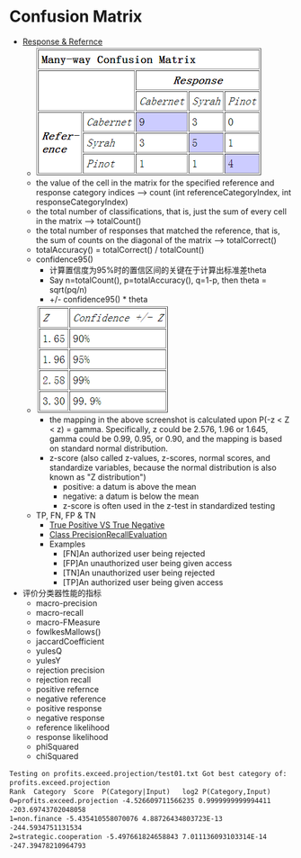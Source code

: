 Confusion Matrix
===
* [Response & Refernce](http://alias-i.com/lingpipe/docs/api/com/aliasi/classify/ConfusionMatrix.html)
	* ![](images/confusion_matrix.png)
	* the value of the cell in the matrix for the specified reference and response category indices --> count (int referenceCategoryIndex, int responseCategoryIndex)
	* the total number of classifications, that is, just the sum of every cell in the matrix --> totalCount()
	* the total number of responses that matched the reference, that is, the sum of counts on the diagonal of the matrix --> totalCorrect()
	* totalAccuracy() = totalCorrect() / totalCount()
	* confidence95() 
		* 计算置信度为95%时的置信区间的关键在于计算出标准差theta
		* Say n=totalCount(), p=totalAccuracy(), q=1-p, then theta = sqrt(pq/n)
		* +/- confidence95() * theta
	* ![](images/confidence.png)
		* the mapping in the above screenshot is calculated upon P(-z < Z < z) = gamma. Specifically, z could be 2.576, 1.96 or 1.645, gamma could be 0.99, 0.95, or 0.90, and the mapping is based on standard normal distribution.
		* z-score (also called z-values, z-scores, normal scores, and standardize variables, because the normal distribution is also known as "Z distribution")
			* positive: a datum is above the mean
			* negative: a datum is below the mean
			* z-score is often used in the z-test in standardized testing
	* TP, FN, FP & TN
		* [True Positive VS True Negative](http://www.techexams.net/forums/security/49256-true-positive-v-s-true-negative.html)
		* [Class PrecisionRecallEvaluation](http://alias-i.com/lingpipe/docs/api/com/aliasi/classify/PrecisionRecallEvaluation.html)
		* Examples
			* [FN]An authorized user being rejected
			* [FP]An unauthorized user being given access
			* [TN]An unauthorized user being rejected
			* [TP]An authorized user being given access
* 评价分类器性能的指标
	* macro-precision
	* macro-recall
	* macro-FMeasure
	* fowlkesMallows()
	* jaccardCoefficient
	* yulesQ
	* yulesY
	* rejection precision
	* rejection recall
	* positive refernce
	* negative reference
	* positive response
	* negative response
	* reference likelihood
	* response likelihood
	* phiSquared
	* chiSquared

```
Testing on profits.exceed.projection/test01.txt Got best category of: profits.exceed.projection
Rank  Category  Score  P(Category|Input)   log2 P(Category,Input)
0=profits.exceed.projection -4.526609711566235 0.9999999999994411 -203.69743702048058
1=non.finance -5.435410558070076 4.88726434803723E-13 -244.5934751131534
2=strategic.cooperation -5.497661824658843 7.011136093103314E-14 -247.39478210964793
```
